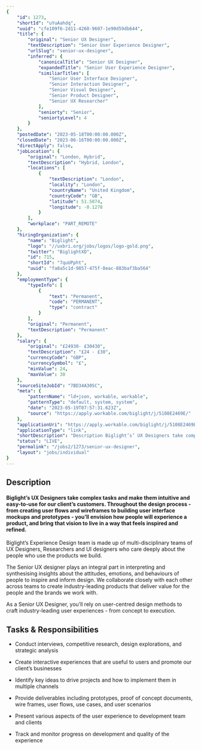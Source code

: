 ```yaml
---
{
	"id": 1273,
	"shortId": "uYuAahdq",
	"uuid": "cfe109f6-2d11-4260-9607-1e90d59db644",
	"title": {
		"original": "Senior UX Designer",
		"textDescription": "Senior User Experience Designer",
		"urlSlug": "senior-ux-designer",
		"inferred": {
			"canonicalTitle": "Senior UX Designer",
			"expandedTitle": "Senior User Experience Designer",
			"similiarTitles": [
				"Senior User Interface Designer",
				"Senior Interaction Designer",
				"Senior Visual Designer",
				"Senior Product Designer",
				"Senior UX Researcher"
			],
			"seniorty": "Senior",
			"seniortyLevel": 4
		}
	},
	"postedDate": "2023-05-18T00:00:00.000Z",
	"closedDate": "2023-06-16T00:00:00.000Z",
	"directApply": false,
	"jobLocation": {
		"original": "London, Hybrid",
		"textDescription": "Hybrid, London",
		"locations": [
			{
				"textDescription": "London",
				"locality": "London",
				"countryName": "United Kingdom",
				"countryCode": "GB",
				"latitude": 51.5074,
				"longitude": -0.1278
			}
		],
		"workplace": "PART_REMOTE"
	},
	"hiringOrganization": {
		"name": "Biglight",
		"logo": "//uxbri.org/jobs/logos/logo-gold.png",
		"twitter": "BiglightXD",
		"id": 715,
		"shortId": "7quUPpht",
		"uuid": "fa8a5c1d-9857-475f-8eac-883baf3ba564"
	},
	"employmentType": {
		"typeInfo": [
			{
				"text": "Permanent",
				"code": "PERMANENT",
				"type": "contract"
			}
		],
		"original": "Permanent",
		"textDescription": "Permanent"
	},
	"salary": {
		"original": "£24930- £30430",
		"textDescription": "£24 - £30",
		"currencyCode": "GBP",
		"currencySymbol": "£",
		"minValue": 24,
		"maxValue": 30
	},
	"sourceSiteJobId": "7BD34A305C",
	"meta": {
		"patternName": "ld+json, workable, workable",
		"patternType": "default, system, system",
		"date": "2023-05-19T07:57:31.623Z",
		"source": "https://apply.workable.com/biglight/j/5108E2469E/"
	},
	"applicationUri": "https://apply.workable.com/biglight/j/5108E2469E/apply/",
	"applicationType": "link",
	"shortDescription": "Description Biglight’s’ UX Designers take complex tasks and make them intuitive and easy-to-use-- for our client’s’ customers. Throughout the design process - from creating user flows and wireframes",
	"status": "LIVE",
	"permalink": "/jobs2/1273/senior-ux-designer",
	"layout": "jobs/individual"
}
---
```

<h2>Description</h2><h4>Biglight’s UX Designers take complex tasks and make them intuitive and easy-to-use for our client’s customers. Throughout the design process - from creating user flows and wireframes to building user interface mockups and prototypes - you’ll envision how people will experience a product, and bring that vision to live in a way that feels inspired and refined.</h4><p>Biglight’s Experience Design team is made up of multi-disciplinary teams of UX Designers, Researchers and UI designers who care deeply about the people who use the products we build.</p><p>The Senior UX designer plays an integral part in interpreting and synthesising insights about the attitudes, emotions, and behaviours of people to inspire and inform design. We collaborate closely with each other across teams to create industry-leading products that deliver value for the people and the brands we work with.</p><p>As a Senior UX Designer, you’ll rely on user-centred design methods to craft industry-leading user experiences - from concept to execution.</p><h2>Tasks &amp; Responsibilities</h2><ul><li><p>Conduct interviews, competitive research, design explorations, and strategic analysis</p></li><li><p>Create interactive experiences that are useful to users and promote our client’s businesses</p></li><li><p>Identify key ideas to drive projects and how to implement them in multiple channels</p></li><li><p>Provide deliverables including prototypes, proof of concept documents, wire frames, user flows, use cases, and user scenarios</p></li><li><p>Present various aspects of the user experience to development team and clients</p></li><li><p>Track and monitor progress on development and quality of the experience</p></li></ul>
